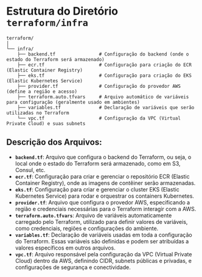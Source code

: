 
# Estrutura do Diretório `terraform/infra`

```
terraform/
│
└── infra/
    ├── backend.tf                # Configuração do backend (onde o estado do Terraform será armazenado)
    ├── ecr.tf                    # Configuração para criação do ECR (Elastic Container Registry)
    ├── eks.tf                    # Configuração para criação do EKS (Elastic Kubernetes Service)
    ├── provider.tf               # Configuração do provedor AWS (define a região e acesso)
    ├── terraform.auto.tfvars     # Arquivo automático de variáveis para configuração (geralmente usado em ambientes)
    ├── variables.tf              # Declaração de variáveis que serão utilizadas no Terraform
    └── vpc.tf                    # Configuração da VPC (Virtual Private Cloud) e suas subnets
```

## Descrição dos Arquivos:

- **`backend.tf`**: Arquivo que configura o backend do Terraform, ou seja, o local onde o estado do Terraform será armazenado, como em S3, Consul, etc.
- **`ecr.tf`**: Configuração para criar e gerenciar o repositório ECR (Elastic Container Registry), onde as imagens de contêiner serão armazenadas.
- **`eks.tf`**: Configuração para criar e gerenciar o cluster EKS (Elastic Kubernetes Service) para rodar e orquestrar os containers Kubernetes.
- **`provider.tf`**: Arquivo que configura o provedor AWS, especificando a região e credenciais necessárias para o Terraform interagir com a AWS.
- **`terraform.auto.tfvars`**: Arquivo de variáveis automaticamente carregado pelo Terraform, utilizado para definir valores de variáveis, como credenciais, regiões e configurações do ambiente.
- **`variables.tf`**: Declaração de variáveis usadas em toda a configuração do Terraform. Essas variáveis são definidas e podem ser atribuídas a valores específicos em outros arquivos.
- **`vpc.tf`**: Arquivo responsável pela configuração da VPC (Virtual Private Cloud) dentro da AWS, definindo CIDR, subnets públicas e privadas, e configurações de segurança e conectividade.
